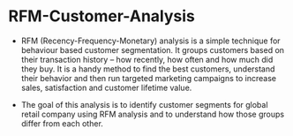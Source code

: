 # RFM-Customer-Analysis
* RFM (Recency-Frequency-Monetary) analysis is a simple technique for behaviour based customer segmentation. It groups customers based on their transaction history – how recently, how often and how much did they buy. It is a handy method to find the best customers, understand their behavior and then run targeted marketing campaigns to increase sales, satisfaction and customer lifetime value.

* The goal of this analysis is to identify customer segments for global retail company using RFM analysis and to understand how those groups differ from each other.

